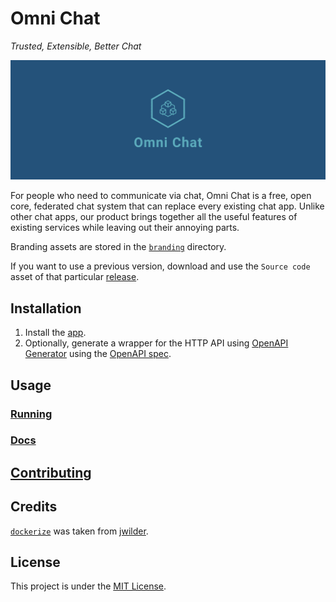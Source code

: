 # Omni Chat

_Trusted, Extensible, Better Chat_

![Cover](branding/facebook_cover_photo_2.png)

For people who need to communicate via chat, Omni Chat is a free, open core, federated chat system that can replace every existing chat app. Unlike other chat apps, our product brings together all the useful features of existing services while leaving out their annoying parts.

Branding assets are stored in the [`branding`](branding) directory.

If you want to use a previous version, download and use the `Source code` asset of that particular [release](https://github.com/neelkamath/omni-chat/releases).

## Installation

1. Install the [app](docs/install.md).
1. Optionally, generate a wrapper for the HTTP API using [OpenAPI Generator](https://openapi-generator.tech/) using the [OpenAPI spec](docs/openapi.yaml).

## Usage

### [Running](docs/production.md)

### [Docs](https://neelkamath.github.io/omni-chat/redoc-static.html)

## [Contributing](docs/CONTRIBUTING.md)

## Credits

[`dockerize`](docker/dockerize) was taken from [jwilder](https://github.com/jwilder/dockerize).

## License

This project is under the [MIT License](LICENSE).
